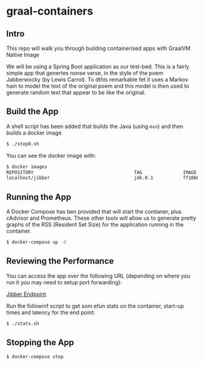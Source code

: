 # graal-containers

## Intro

This repo will walk you through building containerised apps with GraalVM Native Image

We will be using a Spring Boot application as our test-bed. This is a fairly simple app that
genertes nonse verse, in the style of the poem Jabberwocky (by Lewis Carrol). To dthis remarkable
fet it uses a Markov hain to model the text of the original poem and this model is then used to generate random text that appear to be like the original.

## Build the App

A shell script has been added that builds the Java (using `mvn`) and then builds a docker image

```bash
$ ./step0.sh
```

You can see the docker image with:

```bash
$ docker images
REPOSITORY                                     TAG               IMAGE ID       CREATED        SIZE
localhost/jibber                               jdk.0.1           ff10601f53a3   17 hours ago   598MB
```

## Running the App

A Docker Compose has ben provided that will start the contianer, plus cAdvisor and Prometheus. These other tools will allow us to generate pretty graphs of the RSS (Resident Set Size) for the application running in the container.

```bash
$ docker-compose up -d
```
## Reviewing the Performance

You can access the app over the following URL (depending on where you run it you may need to setup port forwarding):

[Jibber Endpoint](http://localhost:8081/jibber)

Run the followinf script to get som efun stats on the container, start-up times and latency for the end point:

```bash
$ ./stats.sh
```



## Stopping the App

```bash
$ docker-compose stop
```